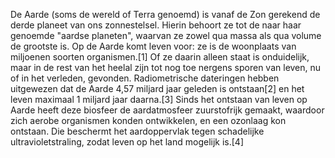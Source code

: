 De Aarde (soms de wereld of Terra genoemd) is vanaf de Zon gerekend de derde planeet van ons zonnestelsel. Hierin behoort ze tot de naar haar genoemde "aardse planeten", waarvan ze zowel qua massa als qua volume de grootste is. Op de Aarde komt leven voor: ze is de woonplaats van miljoenen soorten organismen.[1] Of ze daarin alleen staat is onduidelijk, maar in de rest van het heelal zijn tot nog toe nergens sporen van leven, nu of in het verleden, gevonden. Radiometrische dateringen hebben uitgewezen dat de Aarde 4,57 miljard jaar geleden is ontstaan[2] en het leven maximaal 1 miljard jaar daarna.[3] Sinds het ontstaan van leven op Aarde heeft deze biosfeer de aardatmosfeer zuurstofrijk gemaakt, waardoor zich aerobe organismen konden ontwikkelen, en een ozonlaag kon ontstaan. Die beschermt het aardoppervlak tegen schadelijke ultravioletstraling, zodat leven op het land mogelijk is.[4]